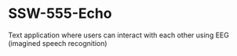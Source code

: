 # SSW-555-Echo
Text application where users can interact with each other using EEG (imagined speech recognition)